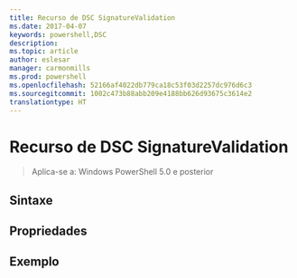 ```yaml
---
title: Recurso de DSC SignatureValidation
ms.date: 2017-04-07
keywords: powershell,DSC
description: 
ms.topic: article
author: eslesar
manager: carmonmills
ms.prod: powershell
ms.openlocfilehash: 52166af4022db779ca18c53f03d2257dc976d6c3
ms.sourcegitcommit: 1002c473b88abb209e4188bb626d93675c3614e2
translationtype: HT
---
```

# <a name="dsc-signaturevalidation-resource"></a>Recurso de DSC SignatureValidation

> Aplica-se a: Windows PowerShell 5.0 e posterior


## <a name="syntax"></a>Sintaxe



## <a name="properties"></a>Propriedades




## <a name="example"></a>Exemplo